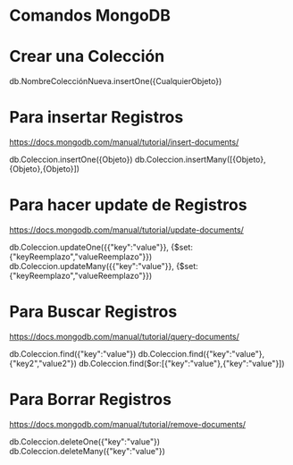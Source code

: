 # Comandos MongoDB

# Crear una Colección
db.NombreColecciónNueva.insertOne({CualquierObjeto})

# Para insertar Registros
https://docs.mongodb.com/manual/tutorial/insert-documents/

db.Coleccion.insertOne({Objeto})
db.Coleccion.insertMany([{Objeto},{Objeto},{Objeto}])

# Para hacer update de Registros
https://docs.mongodb.com/manual/tutorial/update-documents/

db.Coleccion.updateOne({{"key":"value"}}, {$set: {"keyReemplazo","valueReemplazo"}})
db.Coleccion.updateMany({{"key":"value"}}, {$set: {"keyReemplazo","valueReemplazo"}})

# Para Buscar Registros
https://docs.mongodb.com/manual/tutorial/query-documents/

db.Coleccion.find({"key":"value"})
db.Coleccion.find({"key":"value"},{"key2","value2"})
db.Coleccion.find($or:[{"key":"value"},{"key":"value"}])

# Para Borrar Registros
https://docs.mongodb.com/manual/tutorial/remove-documents/

db.Coleccion.deleteOne({"key":"value"})
db.Coleccion.deleteMany({"key":"value"})

